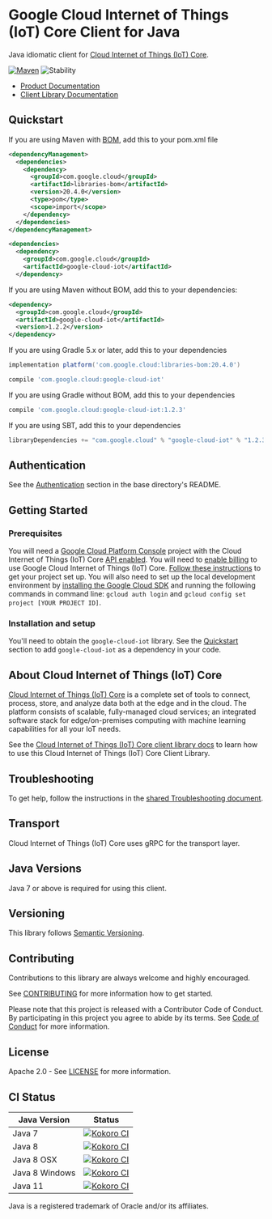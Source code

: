 # Google Cloud Internet of Things (IoT) Core Client for Java

Java idiomatic client for [Cloud Internet of Things (IoT) Core][product-docs].

[![Maven][maven-version-image]][maven-version-link]
![Stability][stability-image]

- [Product Documentation][product-docs]
- [Client Library Documentation][javadocs]

## Quickstart

If you are using Maven with [BOM][libraries-bom], add this to your pom.xml file
```xml
<dependencyManagement>
  <dependencies>
    <dependency>
      <groupId>com.google.cloud</groupId>
      <artifactId>libraries-bom</artifactId>
      <version>20.4.0</version>
      <type>pom</type>
      <scope>import</scope>
    </dependency>
  </dependencies>
</dependencyManagement>

<dependencies>
  <dependency>
    <groupId>com.google.cloud</groupId>
    <artifactId>google-cloud-iot</artifactId>
  </dependency>

```

If you are using Maven without BOM, add this to your dependencies:

```xml
<dependency>
  <groupId>com.google.cloud</groupId>
  <artifactId>google-cloud-iot</artifactId>
  <version>1.2.2</version>
</dependency>

```

If you are using Gradle 5.x or later, add this to your dependencies
```Groovy
implementation platform('com.google.cloud:libraries-bom:20.4.0')

compile 'com.google.cloud:google-cloud-iot'
```
If you are using Gradle without BOM, add this to your dependencies
```Groovy
compile 'com.google.cloud:google-cloud-iot:1.2.3'
```

If you are using SBT, add this to your dependencies
```Scala
libraryDependencies += "com.google.cloud" % "google-cloud-iot" % "1.2.3"
```

## Authentication

See the [Authentication][authentication] section in the base directory's README.

## Getting Started

### Prerequisites

You will need a [Google Cloud Platform Console][developer-console] project with the Cloud Internet of Things (IoT) Core [API enabled][enable-api].
You will need to [enable billing][enable-billing] to use Google Cloud Internet of Things (IoT) Core.
[Follow these instructions][create-project] to get your project set up. You will also need to set up the local development environment by
[installing the Google Cloud SDK][cloud-sdk] and running the following commands in command line:
`gcloud auth login` and `gcloud config set project [YOUR PROJECT ID]`.

### Installation and setup

You'll need to obtain the `google-cloud-iot` library.  See the [Quickstart](#quickstart) section
to add `google-cloud-iot` as a dependency in your code.

## About Cloud Internet of Things (IoT) Core


[Cloud Internet of Things (IoT) Core][product-docs] is a complete set of tools to connect, process, store, and analyze data both at the edge and in the cloud. The platform consists of scalable, fully-managed cloud services; an integrated software stack for edge/on-premises computing with machine learning capabilities for all your IoT needs.

See the [Cloud Internet of Things (IoT) Core client library docs][javadocs] to learn how to
use this Cloud Internet of Things (IoT) Core Client Library.






## Troubleshooting

To get help, follow the instructions in the [shared Troubleshooting document][troubleshooting].

## Transport

Cloud Internet of Things (IoT) Core uses gRPC for the transport layer.

## Java Versions

Java 7 or above is required for using this client.

## Versioning


This library follows [Semantic Versioning](http://semver.org/).


## Contributing


Contributions to this library are always welcome and highly encouraged.

See [CONTRIBUTING][contributing] for more information how to get started.

Please note that this project is released with a Contributor Code of Conduct. By participating in
this project you agree to abide by its terms. See [Code of Conduct][code-of-conduct] for more
information.

## License

Apache 2.0 - See [LICENSE][license] for more information.

## CI Status

Java Version | Status
------------ | ------
Java 7 | [![Kokoro CI][kokoro-badge-image-1]][kokoro-badge-link-1]
Java 8 | [![Kokoro CI][kokoro-badge-image-2]][kokoro-badge-link-2]
Java 8 OSX | [![Kokoro CI][kokoro-badge-image-3]][kokoro-badge-link-3]
Java 8 Windows | [![Kokoro CI][kokoro-badge-image-4]][kokoro-badge-link-4]
Java 11 | [![Kokoro CI][kokoro-badge-image-5]][kokoro-badge-link-5]

Java is a registered trademark of Oracle and/or its affiliates.

[product-docs]: https://cloud.google.com/iot
[javadocs]: https://googleapis.dev/java/google-cloud-iot/latest/
[kokoro-badge-image-1]: http://storage.googleapis.com/cloud-devrel-public/java/badges/java-iot/java7.svg
[kokoro-badge-link-1]: http://storage.googleapis.com/cloud-devrel-public/java/badges/java-iot/java7.html
[kokoro-badge-image-2]: http://storage.googleapis.com/cloud-devrel-public/java/badges/java-iot/java8.svg
[kokoro-badge-link-2]: http://storage.googleapis.com/cloud-devrel-public/java/badges/java-iot/java8.html
[kokoro-badge-image-3]: http://storage.googleapis.com/cloud-devrel-public/java/badges/java-iot/java8-osx.svg
[kokoro-badge-link-3]: http://storage.googleapis.com/cloud-devrel-public/java/badges/java-iot/java8-osx.html
[kokoro-badge-image-4]: http://storage.googleapis.com/cloud-devrel-public/java/badges/java-iot/java8-win.svg
[kokoro-badge-link-4]: http://storage.googleapis.com/cloud-devrel-public/java/badges/java-iot/java8-win.html
[kokoro-badge-image-5]: http://storage.googleapis.com/cloud-devrel-public/java/badges/java-iot/java11.svg
[kokoro-badge-link-5]: http://storage.googleapis.com/cloud-devrel-public/java/badges/java-iot/java11.html
[stability-image]: https://img.shields.io/badge/stability-ga-green
[maven-version-image]: https://img.shields.io/maven-central/v/com.google.cloud/google-cloud-iot.svg
[maven-version-link]: https://search.maven.org/search?q=g:com.google.cloud%20AND%20a:google-cloud-iot&core=gav
[authentication]: https://github.com/googleapis/google-cloud-java#authentication
[developer-console]: https://console.developers.google.com/
[create-project]: https://cloud.google.com/resource-manager/docs/creating-managing-projects
[cloud-sdk]: https://cloud.google.com/sdk/
[troubleshooting]: https://github.com/googleapis/google-cloud-common/blob/master/troubleshooting/readme.md#troubleshooting
[contributing]: https://github.com/googleapis/java-iot/blob/master/CONTRIBUTING.md
[code-of-conduct]: https://github.com/googleapis/java-iot/blob/master/CODE_OF_CONDUCT.md#contributor-code-of-conduct
[license]: https://github.com/googleapis/java-iot/blob/master/LICENSE
[enable-billing]: https://cloud.google.com/apis/docs/getting-started#enabling_billing
[enable-api]: https://console.cloud.google.com/flows/enableapi?apiid=cloudiot.googleapis.com
[libraries-bom]: https://github.com/GoogleCloudPlatform/cloud-opensource-java/wiki/The-Google-Cloud-Platform-Libraries-BOM
[shell_img]: https://gstatic.com/cloudssh/images/open-btn.png
